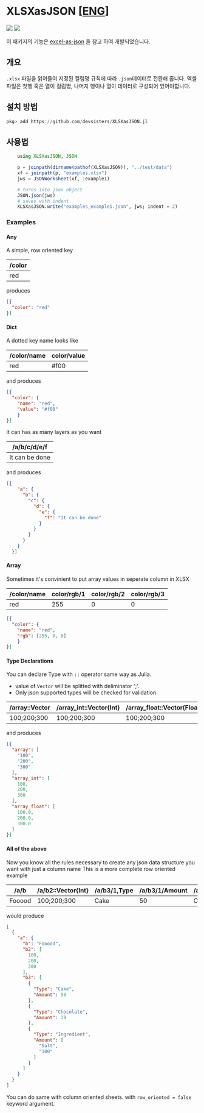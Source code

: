 # XLSXasJSON [[ENG](https://github.com/devsisters/XLSXasJSON.jl/blob/master/README_kr.md)]

![](https://img.shields.io/badge/license-MIT-brightgreen.svg?style=flat-square)
![](https://github.com/devsisters/XLSXasJSON.jl/workflows/Run%20CI%20on%20master/badge.svg)

[license-img]: http://img.shields.io/badge/license-MIT-brightgreen.svg?style=flat

이 패키지의 기능은 [excel-as-json](https://github.com/stevetarver/excel-as-json) 을 참고 하여 개발되었습니다.

## 개요

`.xlsx` 파일을 읽어들여 지정된 컬럼명 규칙에 따라 `.json`데이터로 전환해 줍니다.
엑셀 파일은 첫행 혹은 열이 컬럼명, 나머지 행이나 열이 데이터로 구성되어 있어야합니다.

## 설치 방법
```julia
pkg> add https://github.com/devsisters/XLSXasJSON.jl
```

## 사용법
``` julia
    using XLSXasJSON, JSON

    p = joinpath(dirname(pathof(XLSXasJSON)), "../test/data")
    xf = joinpath(p, "examples.xlsx")
    jws = JSONWorksheet(xf, :example1)

    # turns into json object
    JSON.json(jws)
    # saves with indent
    XLSXasJSON.write("examples_example1.json", jws; indent = 2)
```

### Examples

#### Any
A simple, row oriented key

| /color|
| -----|
| red|

produces

```json
[{
  "color": "red"
}]
```

#### Dict
A dotted key name looks like

| /color/name|color/value|
| ----------|-----------|
| red       |#f00       |

and produces

```json
[{
  "color": {
    "name": "red",
    "value": "#f00"
    }
}]
```

It can has as many layers as you want

| /a/b/c/d/e/f|
| ---------------|
| It can be done|

and produces

```json
[{
    "a": {
      "b": {
        "c": {
          "d": {
            "e": {
              "f": "It can be done"
            }
          }
        }
      }
    }
  }]

```
#### Array
Sometimes it's convinient to put array values in seperate column in XLSX 

| /color/name|color/rgb/1|color/rgb/2|color/rgb/3|
| ----|-----|-----|-----|
| red     |255   |0 |0  |

```json
[{
  "color": {
    "name": "red",
    "rgb": [255, 0, 0]
    }
}]
```

#### Type Declarations
You can declare Type with `::` operator same way as Julia.
- value of `Vector` will be splitted with deliminator ';'.
- Only json supported types will be checked for validation


| /array::Vector    |/array_int::Vector{Int}|/array_float::Vector{Float64}|
| ------------| ------------ | ------------|
| 100;200;300 |100;200;300   |100;200;300  |

and produces

```json
[{
  "array": [
    "100",
    "200",
    "300"
  ],
  "array_int": [
    100,
    200,
    300
  ],
  "array_float": [
    100.0,
    200.0,
    300.0
  ]
}]
```

#### All of the above

Now you know all the rules necessary to create any json data structure you want with just a column name
This is a more complete row oriented example

| /a/b | /a/b2::Vector{Int} | /a/b3/1,Type | /a/b3/1/Amount | /a/b3/2/Type | /a/b3/2/Amount | /a/b3/3/Type | /a/b3/3/Amount::Vector |
|------------------|-------------|------|---|------------|---|-----------|-----------|
| Fooood | 100;200;300 | Cake | 50 | Chocolate | 19 | Ingredient | Salt;100 |

would produce

```json
[
  {
    "a": {
      "b": "Fooood",
      "b2": [
        100,
        200,
        300
      ],
      "b3": [
        {
          "Type": "Cake",
          "Amount": 50
        },
        {
          "Type": "Chocolate",
          "Amount": 19
        },
        {
          "Type": "Ingredient",
          "Amount": [
            "Salt",
            "100"
          ]
        }
      ]
    }
  }
]

```
You can do same with column oriented sheets. with `row_oriented = false` keyword argument. 
